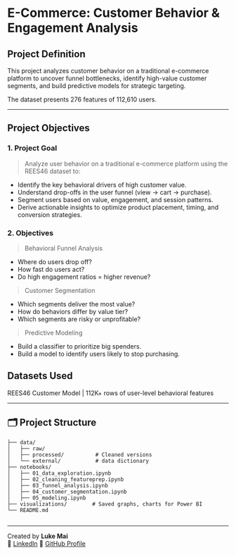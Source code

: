 # E-Commerce: Customer Behavior & Engagement Analysis

## Project Definition

This project analyzes customer behavior on a traditional e-commerce platform to uncover funnel bottlenecks, identify high-value customer segments, and build predictive models for strategic targeting.

The dataset presents 276 features of 112,610 users.

---

## Project Objectives

### 1. Project Goal
> Analyze user behavior on a traditional e-commerce platform using the REES46 dataset to:
- Identify the key behavioral drivers of high customer value.
- Understand drop-offs in the user funnel (view → cart → purchase).
- Segment users based on value, engagement, and session patterns.
- Derive actionable insights to optimize product placement, timing, and conversion strategies.

### 2. Objectives
> Behavioral Funnel Analysis
- Where do users drop off?
- How fast do users act?
- Do high engagement ratios = higher revenue?

> Customer Segmentation
- Which segments deliver the most value?
- How do behaviors differ by value tier?
- Which segments are risky or unprofitable?

> Predictive Modeling
- Build a classifier to prioritize big spenders.
- Build a model to identify users likely to stop purchasing.


## Datasets Used

REES46 Customer Model | 112K+ rows of user-level behavioral features 

---


## 🗂️ Project Structure
```E-Commerce: Customer Behavior & Engagement Analysis/
├── data/
│   ├── raw/               
│   ├── processed/          # Cleaned versions
│   └── external/           # data dictionary
├── notebooks/
│   ├── 01_data_exploration.ipynb      
│   ├── 02_cleaning_featureprep.ipynb  
│   ├── 03_funnel_analysis.ipynb        
│   ├── 04_customer_segmentation.ipynb 
│   ├── 05_modeling.ipynb
├── visualizations/        # Saved graphs, charts for Power BI
└── README.md


```

---

Created by **Luke Mai**  
🔗 [LinkedIn](https://www.linkedin.com/in/lukemai)
📂 [GitHub Profile](https://github.com/mrluke269)

